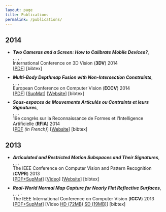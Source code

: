 ```yaml
---
layout: page
title: Publications
permalink: /publications/
---
```

<script type="text/javascript" src="http://ajax.googleapis.com/ajax/libs/jquery/1.8.2/jquery.min.js"></script>
<style type="text/css">
.bibref {
    margin: 10px;
    margin-left: -5px;
    padding: 10px;
    border:2px solid;
    border-radius:5px;
    display:none;
    font-size:12px;
    font-family: monospace;
}
</style>

<h2>2014</h2>
<ul>
    <li style="margin-bottom: 0.75em">
        <i><b>Two Cameras and a Screen: How to Calibrate Mobile Devices?</b></i>,<br/>
        <?php echo authorLink('A.Delaunoy'); ?>, 
        <?php echo authorLink('J.Li'); ?>, 
        <?php echo authorLink('B.Jacquet'); ?>,
        <?php echo authorLink('M.Pollefeys'); ?>.  <br/>
        International Conference on 3D Vision (<b>3DV</b>) 2014<br /> 
        [<a href="Delaunoy3DV14.pdf" target="_blank">PDF</a>] 
        [<a class="fakelink" onclick="$(this).siblings('.bibref').slideToggle()">bibtex</a>]
        <div class="bibref">
        @InProceedings{Delaunoy_2014_3DV,<br>
        author = {Ama\"el Delaunoy and Jia Li and Bastien Jacquet and Marc Pollefeys},<br>
        title  = {Two Cameras and a Screen: How to Calibrate Mobile Devices?},<br>
        journal = {International Conference on 3D Vision (3DV)},<br>
        location = {Tokyo, Japan},<br>
        month = {December},<br>
        year = {2014},<br>
        }
        </div>
        <br/>
    </li>
    <li style="margin-bottom: 0.75em">
        <i><b>Multi-Body Depthmap Fusion with Non-Intersection Constraints</b></i>,<br/>
        <?php echo authorLink('B.Jacquet'); ?>,
        <?php echo authorLink('C.Haene'); ?>, 
        <?php echo authorLink('R.Angst'); ?>, 
        <?php echo authorLink('M.Pollefeys'); ?>.  <br/>
        European Conference on Computer Vision (<b>ECCV</b>) 2014<br /> 
        [<a href="JacquetECCV2014_main.pdf" target="_blank">PDF</a>] 
        [<a href="JacquetECCV2014_sup.pdf" target="_blank">SupMat</a>] 
        [<a href="http://cvg.ethz.ch/research/non-intersection-constraints/">Website</a>]
        [<a class="fakelink" onclick="$(this).siblings('.bibref').slideToggle()">bibtex</a>]
        <div class="bibref">
        @InProceedings{Jacquet_2014_ECCV,<br>
        author = {Bastien Jacquet and Christian H\"ane and Roland Angst and Marc Pollefeys},<br>
        title  = {Multi-Body Depthmap Fusion with Non-Intersection Constraints},<br>
        journal = {European Conference on Computer Vision (ECCV)},<br>
        location = {Z\"urich, Switzerland},<br>
        month = {September},<br>
        year = {2014},<br>
        }
        </div>
        <br/>
    </li>
    <li style="margin-bottom: 0.75em">
        <i><b>Sous-espaces de Mouvements Articulés ou Contraints et leurs Signatures</b></i>,<br/>
        <?php echo authorLink('B.Jacquet'); ?>,
        <?php echo authorLink('R.Angst'); ?>, 
        <?php echo authorLink('M.Pollefeys'); ?>.  <br/>
        19e congrès sur la Reconnaissance de Formes et l'Intelligence Artificielle (<b>RFIA</b>) 2014<br /> 
        [<a href="http://hal.archives-ouvertes.fr/docs/00/98/85/93/PDF/rfia2014_submission_12.pdf" target="_blank">PDF</a> <i>(in French)</i>] 
        [<a href="http://cvg.ethz.ch/research/articulated-motion/">Website</a>]
        [<a class="fakelink" onclick="$(this).siblings('.bibref').slideToggle()">bibtex</a>]
        <div class="bibref">
        @InProceedings{Jacquet_2014_RFIA,<br>
        author = {Bastien Jacquet and Roland Angst and Marc Pollefeys},<br>
        title  = {Sous-espaces de Mouvements Articulés ou Contraints et leurs Signatures},<br>
        journal = {19e congrès sur la Reconnaissance de Formes et l'Intelligence Artificielle (RFIA)},<br>
        location = {Rouen, France},<br>
        month = {July},<br>
        year = {2014},<br>
        }
        </div>
        <br/>
    </li>
</ul>
<h2>2013</h2>
<ul>
    <li style="margin-bottom: 0.75em">
        <i><b>Articulated and Restricted Motion Subspaces and Their Signatures</b></i>,<br/>
        <?php echo authorLink('B.Jacquet'); ?>,
        <?php echo authorLink('R.Angst'); ?>, 
        <?php echo authorLink('M.Pollefeys'); ?>.  <br/>
        The IEEE Conference on Computer Vision and Pattern Recognition (<b>CVPR</b>) 2013<br /> 
        [<a href="JacquetCVPR2013.pdf" target="_blank">PDF+SupMat</a>] 
        [<a href="JacquetCVPR2013.avi" target="_blank">Video</a>]
        [<a href="http://cvg.ethz.ch/research/articulated-motion/">Website</a>]
        [<a class="fakelink" onclick="$(this).siblings('.bibref').slideToggle()">bibtex</a>]
        <div class="bibref">
        @InProceedings{Jacquet_2013_CVPR,<br>
        author = {Bastien Jacquet and Roland Angst and Marc Pollefeys},<br>
        title  = {Articulated and Restricted Motion Subspaces and Their Signatures},<br>
        journal = {The IEEE Conference on Computer Vision and Pattern Recognition (CVPR)},<br>
        location = {Portland, Oregon, USA},<br>
        month = {June},<br>
        year = {2013},<br>
        }
        </div>
        <br/>
    </li>
    <li style="margin-bottom: 0.75em">
        <i><b>Real-World Normal Map Capture for Nearly Flat Reflective Surfaces</b></i>, <br/>
        <?php echo authorLink('B.Jacquet'); ?>,
        <?php echo authorLink('C.Haene'); ?>, 
        <?php echo authorLink('K.Koeser'); ?>, 
        <?php echo authorLink('M.Pollefeys'); ?>.  <br/>
        The IEEE International Conference on Computer Vision (<b>ICCV</b>) 2013<br /> 
        [<a href="JacquetICCV2013.pdf" target="_blank">PDF+SupMat</a>] 
        [Video <a href="JacquetICCV2013.mp4" target="_blank">HD (72MB)</a> 
        <a href="JacquetICCV2013_small.mp4" target="_blank">SD (19MB)</a>]
        [<a class="fakelink" onclick="$(this).siblings('.bibref').slideToggle()">bibtex</a>]
        <div class="bibref">
        @InProceedings{Jacquet_2013_ICCV,<br>
        author = {Bastien Jacquet and Christian H\"ane and Kevin K\"oser and Marc Pollefeys},<br>
        title = {Real-World Normal Map Capture for Nearly Flat Reflective Surfaces},<br>
        journal = {The IEEE International Conference on Computer Vision (ICCV)},<br>
        location = {Sydney, Australia},<br>
        month = {December},<br>
        year = {2013},<br>
        }
        </div>
    </li>
</ul>
